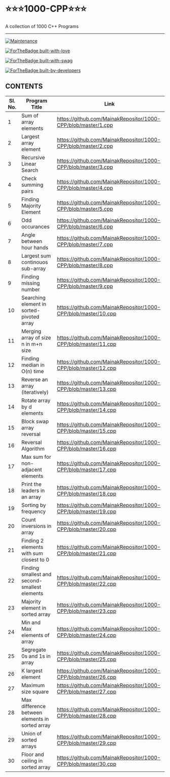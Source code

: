 # ⭐⭐⭐1000-CPP⭐⭐⭐
A collection of 1000 C++ Programs

<hr>

[![Maintenance](https://img.shields.io/badge/Maintained%3F-yes-green.svg)](https://GitHub.com/Naereen/StrapDown.js/graphs/commit-activity)

[![ForTheBadge built-with-love](http://ForTheBadge.com/images/badges/built-with-love.svg)](https://GitHub.com/Naereen/)

[![ForTheBadge built-with-swag](http://ForTheBadge.com/images/badges/built-with-swag.svg)](https://GitHub.com/Naereen/)

[![ForTheBadge built-by-developers](http://ForTheBadge.com/images/badges/built-by-developers.svg)](https://GitHub.com/Naereen/)





## CONTENTS

| Sl. No. |  Program Title | Link |
|---------|----------------|------|
| 1 | Sum of array elements | https://github.com/MainakRepositor/1000-CPP/blob/master/1.cpp |
| 2 | Largest array element | https://github.com/MainakRepositor/1000-CPP/blob/master/2.cpp |
| 3 | Recursive Linear Search | https://github.com/MainakRepositor/1000-CPP/blob/master/3.cpp |
| 4 | Check summing pairs | https://github.com/MainakRepositor/1000-CPP/blob/master/4.cpp |
| 5 | Finding Majority Element | https://github.com/MainakRepositor/1000-CPP/blob/master/5.cpp |
| 6 | Odd occurances | https://github.com/MainakRepositor/1000-CPP/blob/master/6.cpp |
| 7 | Angle between hour hands | https://github.com/MainakRepositor/1000-CPP/blob/master/7.cpp |
| 8 | Largest sum continouos sub-array | https://github.com/MainakRepositor/1000-CPP/blob/master/8.cpp |
| 9 | Finding missing number | https://github.com/MainakRepositor/1000-CPP/blob/master/9.cpp |
| 10 | Searching element in sorted-pivoted array | https://github.com/MainakRepositor/1000-CPP/blob/master/10.cpp |
| 11 | Merging array of size n in m+n size | https://github.com/MainakRepositor/1000-CPP/blob/master/11.cpp |
| 12 | Finding median in O(n) time | https://github.com/MainakRepositor/1000-CPP/blob/master/12.cpp |
| 13 | Reverse an array (iteratively) | https://github.com/MainakRepositor/1000-CPP/blob/master/13.cpp |
| 14 | Rotate array by d elements | https://github.com/MainakRepositor/1000-CPP/blob/master/14.cpp |
| 15 | Block swap array reversal | https://github.com/MainakRepositor/1000-CPP/blob/master/15.cpp |
| 16 | Reversal Algorithm | https://github.com/MainakRepositor/1000-CPP/blob/master/16.cpp |
| 17 | Max sum for non-adjacent elements | https://github.com/MainakRepositor/1000-CPP/blob/master/17.cpp |
| 18 | Print the leaders in an array | https://github.com/MainakRepositor/1000-CPP/blob/master/18.cpp |
| 19 | Sorting by frequency | https://github.com/MainakRepositor/1000-CPP/blob/master/19.cpp |
| 20 | Count inversions in array | https://github.com/MainakRepositor/1000-CPP/blob/master/20.cpp |
| 21 | Finding 2 elements with sum closest to 0 | https://github.com/MainakRepositor/1000-CPP/blob/master/21.cpp |
| 22 | Finding smallest and second-smallest elements | https://github.com/MainakRepositor/1000-CPP/blob/master/22.cpp |
| 23 | Majority element in sorted array | https://github.com/MainakRepositor/1000-CPP/blob/master/23.cpp |
| 24 | Min and Max elements of array | https://github.com/MainakRepositor/1000-CPP/blob/master/24.cpp |
| 25 | Segregate 0s and 1s in array | https://github.com/MainakRepositor/1000-CPP/blob/master/25.cpp |
| 26 | K largest element | https://github.com/MainakRepositor/1000-CPP/blob/master/26.cpp |
| 27 | Maximum size square | https://github.com/MainakRepositor/1000-CPP/blob/master/27.cpp |
| 28 | Max difference between elements in sorted array | https://github.com/MainakRepositor/1000-CPP/blob/master/28.cpp |
| 29 | Union of sorted arrays | https://github.com/MainakRepositor/1000-CPP/blob/master/29.cpp |
| 30 | Floor and ceiling in sorted array | https://github.com/MainakRepositor/1000-CPP/blob/master/30.cpp |

